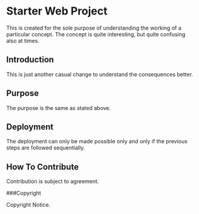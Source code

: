 # Starter Web Project

This is created for the sole purpose of understanding the working of a particular concept. The concept is quite interesting, but quite confusing also at times.

## Introduction

This is just another casual change to understand the consequences better.

## Purpose

The purpose is the same as stated above.

## Deployment

The deployment can only be made possible only and only if the previous steps are followed sequentially.

## How To Contribute

Contribution is subject to agreement.

###Copyright

Copyright Notice.